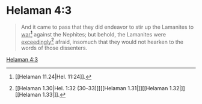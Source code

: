 # Helaman 4:3

> And it came to pass that they did endeavor to stir up the Lamanites to <u>war</u>[^a] against the Nephites; but behold, the Lamanites were <u>exceedingly</u>[^b] afraid, insomuch that they would not hearken to the words of those dissenters.

[Helaman 4:3](https://www.churchofjesuschrist.org/study/scriptures/bofm/hel/4?lang=eng&id=p3#p3)


[^a]: [[Helaman 11.24|Hel. 11:24]].  
[^b]: [[Helaman 1.30|Hel. 1:32 (30–33)]][[Helaman 1.31|]][[Helaman 1.32|]][[Helaman 1.33|]].  
